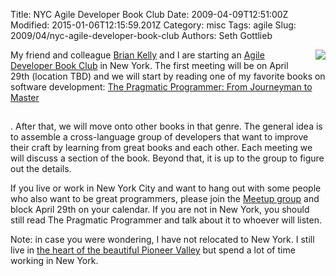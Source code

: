 Title: NYC Agile Developer Book Club
Date: 2009-04-09T12:51:00Z
Modified: 2015-01-06T12:15:59.201Z
Category: misc
Tags: agile
Slug: 2009/04/nyc-agile-developer-book-club
Authors: Seth Gottlieb

<img src="http://photos3.meetupstatic.com/photos/event/9/c/5/1/global_7960017.jpeg" style="float:right; margin:0px 0px 10px 10px"/>

  

My friend and colleague [Brian Kelly](http://blog.spilth.org/) and I are starting an [Agile Developer Book Club](http://www.meetup.com/NYC-Agile-Developer-Book-Club/) in New York. The first meeting will be on April 29th (location TBD) and we will start by reading one of my favorite books on software development: [The Pragmatic Programmer: From Journeyman to Master](http://www.amazon.com/gp/product/020161622X?ie=UTF8&amp;tag=contenthere-20&amp;linkCode=as2&amp;camp=1789&amp;creative=390957&amp;creativeASIN=020161622X)

<img alt="" border="0" height="1" src="http://www.assoc-amazon.com/e/ir?t=contenthere-20&amp;l=as2&amp;o=1&amp;a=020161622X" style="border:none !important; margin:0px !important;" width="1"/>

. After that, we will move onto other books in that genre. The general idea is to assemble a cross-language group of developers that want to improve their craft by learning from great books and each other. Each meeting we will discuss a section of the book. Beyond that, it is up to the group to figure out the details.  

If you live or work in New York City and want to hang out with some people who also want to be great programmers, please join the [Meetup group](http://www.meetup.com/NYC-Agile-Developer-Book-Club/) and block April 29th on your calendar. If you are not in New York, you should still read The Pragmatic Programmer and talk about it to whoever will listen.

  

Note: in case you were wondering, I have not relocated to New York. I still live in [the heart of the beautiful Pioneer Valley](http://www.northamptonma.gov/aboutNorthampton/) but spend a lot of time working in New York.
